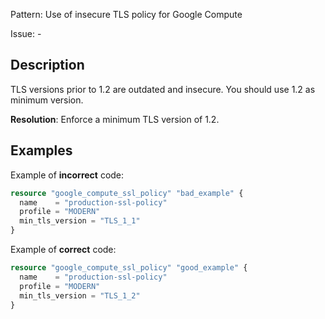Pattern: Use of insecure TLS policy for Google Compute

Issue: -

## Description

TLS versions prior to 1.2 are outdated and insecure. You should use 1.2 as minimum version.

**Resolution**: Enforce a minimum TLS version of 1.2.

## Examples

Example of **incorrect** code:

```terraform
resource "google_compute_ssl_policy" "bad_example" {
  name    = "production-ssl-policy"
  profile = "MODERN"
  min_tls_version = "TLS_1_1"
}
```

Example of **correct** code:

```terraform
resource "google_compute_ssl_policy" "good_example" {
  name    = "production-ssl-policy"
  profile = "MODERN"
  min_tls_version = "TLS_1_2"
}
```
